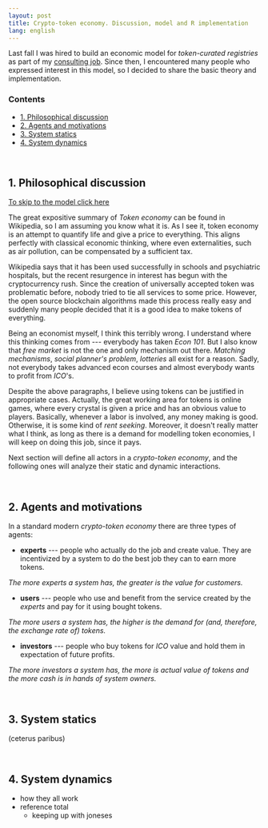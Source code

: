 ```yaml
---
layout: post
title: Crypto-token economy. Discussion, model and R implementation
lang: english
---
```


Last fall I was hired to build an economic model for _token-curated registries_ as part of my [consulting job](/#hire). Since then, I encountered many people who expressed interest in this model, so I decided to share the basic theory and implementation.

### Contents
<ul class="index">
<li><a href="#intro">1. Philosophical discussion</a></li>
<li><a href="#agents">2. Agents and motivations</a></li>
<li><a href="#statics">3. System statics</a></li>
<li><a href="#dynamics">4. System dynamics</a></li>
</ul>

<a name="intro"></a><br>
## 1. Philosophical discussion

<a href="#agents">To skip to the model click here</a>

The great expositive summary of _Token economy_ can be found in Wikipedia, so I am assuming you know what it is. As I see it, token economy is an attempt to quantify life and give a price to everything. This aligns perfectly with classical economic thinking, where even externalities, such as air pollution, can be compensated by a sufficient tax.  

Wikipedia says that it has been used successfully in schools and psychiatric hospitals, but the recent resurgence in interest has begun with the cryptocurrency rush. Since the creation of universally accepted token was problematic before, nobody tried to tie all services to some price. However, the open source blockchain algorithms made this process really easy and suddenly many people decided that it is a good idea to make tokens of everything. 
 
    
Being an economist myself, I think this terribly wrong. I understand where this thinking comes from --- everybody has taken _Econ 101_. But I also know that _free market_ is not the one and only mechanism out there. _Matching mechanisms_, _social planner's problem_, _lotteries_ all exist for a reason. Sadly, not everybody takes advanced econ courses and almost everybody wants to profit from _ICO_'s.  

Despite the above paragraphs, I believe using tokens can be justified in appropriate cases. Actually, the great working area for tokens is online games, where every crystal is given a price and has an obvious value to players. Basically, whenever a labor is involved, any money making is good. Otherwise, it is some kind of _rent seeking_. Moreover, it doesn't really matter what I think, as long as there is a demand for modelling token economies, I will keep on doing this job, since it pays.  

Next section will define all actors in a _crypto-token economy_, and the following ones will analyze their static and dynamic interactions.

<a name="agents"></a><br>
## 2. Agents and motivations

In a standard modern _crypto-token economy_ there are three types of agents:

- **experts** --- people who actually do the job and create value. They are incentivized by a system to do the best job they can to earn more tokens.  

_The more experts a system has, the greater is the value for customers._
- **users** --- people who use and benefit from the service created by the _experts_ and pay for it using bought tokens.  

_The more users a system has, the higher is the demand for (and, therefore, the exchange rate of) tokens._
- **investors** --- people who buy tokens for _ICO_ value and hold them in expectation of future profits.  

_The more investors a system has, the more is actual value of tokens and the more cash is in hands of system owners._


<a name="statics"></a><br>
## 3. System statics
(ceterus paribus)


<a name="dynamics"></a><br>
## 4. System dynamics

- how they all work
- reference total
	- keeping up with joneses



